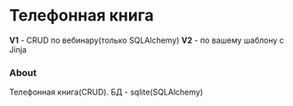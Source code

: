 # Телефонная книга
**V1** - CRUD по вебинару(только SQLAlchemy)
**V2** - по вашему шаблону с Jinja

### About
Телефонная книга(CRUD). БД - sqlite(SQLAlchemy)